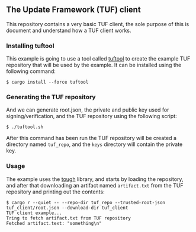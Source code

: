 ## The Update Framework (TUF) client
This repository contains a very basic TUF client, the sole purpose of this is
document and understand how a TUF client works.

### Installing tuftool
This example is going to use a tool called
[tuftool](https://github.com/awslabs/tough/tree/develop/tuftool) to create the
example TUF repository that will be used by the example. It can be installed
using the following command:
```console
$ cargo install --force tuftool
```

### Generating the TUF repository
And we can generate root.json, the private and public key used for
signing/verification, and the TUF repository using the following script:
```console
$ ./tuftool.sh
```
After this command has been run the TUF repository will be created a directory
named `tuf_repo`, and the `keys` directory will contain the private key.

### Usage
The example uses the [tough](https://crates.io/crates/tough) library, and
starts by loading the repository, and after that downloading an artifact
named `artifact.txt` from the TUF repository and printing out the contents:
```console
$ cargo r --quiet -- --repo-dir tuf_repo --trusted-root-json tuf_client/root.json --download-dir tuf_client
TUF client example...
Tring to fetch artifact.txt from TUF repository
Fetched artifact.text: "something\n"
```
